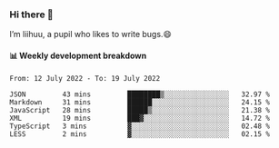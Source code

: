 ### Hi there 👋
I’m liihuu, a pupil who likes to write bugs.😄


#### 📊 Weekly development breakdown
<!--START_SECTION:waka-->

```text
From: 12 July 2022 - To: 19 July 2022

JSON         43 mins         ████████▒░░░░░░░░░░░░░░░░   32.97 %
Markdown     31 mins         ██████░░░░░░░░░░░░░░░░░░░   24.15 %
JavaScript   28 mins         █████▒░░░░░░░░░░░░░░░░░░░   21.38 %
XML          19 mins         ███▓░░░░░░░░░░░░░░░░░░░░░   14.72 %
TypeScript   3 mins          ▓░░░░░░░░░░░░░░░░░░░░░░░░   02.48 %
LESS         2 mins          ▓░░░░░░░░░░░░░░░░░░░░░░░░   02.15 %
```

<!--END_SECTION:waka-->

<!--
**liihuu/liihuu** is a ✨ _special_ ✨ repository because its `README.md` (this file) appears on your GitHub profile.

Here are some ideas to get you started:

- 🔭 I’m currently working on ...
- 🌱 I’m currently learning ...
- 👯 I’m looking to collaborate on ...
- 🤔 I’m looking for help with ...
- 💬 Ask me about ...
- 📫 How to reach me: ...
- 😄 Pronouns: ...
- ⚡ Fun fact: ...
-->
